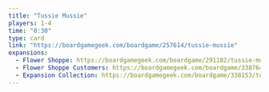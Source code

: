 ```yaml
---
title: "Tussie Mussie"
players: 1-4
time: "0:30"
type: card
link: "https://boardgamegeek.com/boardgame/257614/tussie-mussie"
expansions:
  - Flower Shoppe: https://boardgamegeek.com/boardgame/291182/tussie-mussie-flower-shoppe
  - Flower Shoppe Customers: https://boardgamegeek.com/boardgame/338764/tussie-mussie-flower-shoppe-customers
  - Expansion Collection: https://boardgamegeek.com/boardgame/338153/tussie-mussie-expansion-collection
---
```

